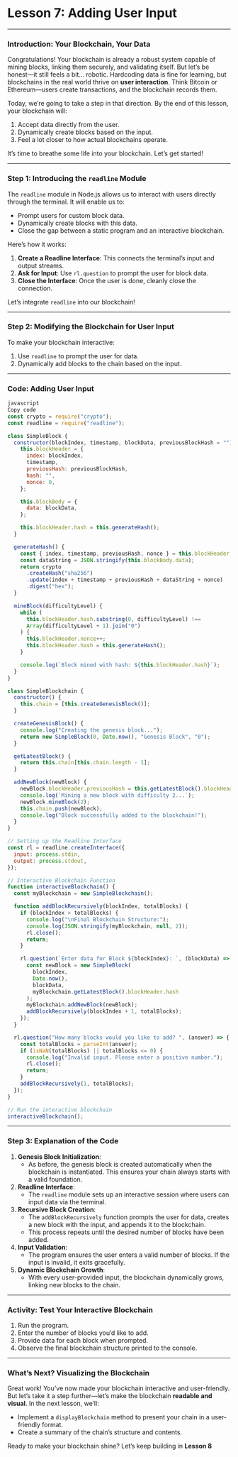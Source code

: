 # **Lesson 7: Adding User Input**

---

### **Introduction: Your Blockchain, Your Data**

Congratulations! Your blockchain is already a robust system capable of mining blocks, linking them securely, and validating itself. But let’s be honest—it still feels a bit… robotic. Hardcoding data is fine for learning, but blockchains in the real world thrive on **user interaction**. Think Bitcoin or Ethereum—users create transactions, and the blockchain records them.

Today, we’re going to take a step in that direction. By the end of this lesson, your blockchain will:

1. Accept data directly from the user.
2. Dynamically create blocks based on the input.
3. Feel a lot closer to how actual blockchains operate.

It’s time to breathe some life into your blockchain. Let’s get started!

---

### **Step 1: Introducing the `readline` Module**

The `readline` module in Node.js allows us to interact with users directly through the terminal. It will enable us to:

- Prompt users for custom block data.
- Dynamically create blocks with this data.
- Close the gap between a static program and an interactive blockchain.

Here’s how it works:

1. **Create a Readline Interface**: This connects the terminal’s input and output streams.
2. **Ask for Input**: Use `rl.question` to prompt the user for block data.
3. **Close the Interface**: Once the user is done, cleanly close the connection.

Let’s integrate `readline` into our blockchain!

---

### **Step 2: Modifying the Blockchain for User Input**

To make your blockchain interactive:

1. Use `readline` to prompt the user for data.
2. Dynamically add blocks to the chain based on the input.

---

### **Code: Adding User Input**

```jsx
javascript
Copy code
const crypto = require("crypto");
const readline = require("readline");

class SimpleBlock {
  constructor(blockIndex, timestamp, blockData, previousBlockHash = "") {
    this.blockHeader = {
      index: blockIndex,
      timestamp,
      previousHash: previousBlockHash,
      hash: "",
      nonce: 0,
    };

    this.blockBody = {
      data: blockData,
    };

    this.blockHeader.hash = this.generateHash();
  }

  generateHash() {
    const { index, timestamp, previousHash, nonce } = this.blockHeader;
    const dataString = JSON.stringify(this.blockBody.data);
    return crypto
      .createHash("sha256")
      .update(index + timestamp + previousHash + dataString + nonce)
      .digest("hex");
  }

  mineBlock(difficultyLevel) {
    while (
      this.blockHeader.hash.substring(0, difficultyLevel) !==
      Array(difficultyLevel + 1).join("0")
    ) {
      this.blockHeader.nonce++;
      this.blockHeader.hash = this.generateHash();
    }

    console.log(`Block mined with hash: ${this.blockHeader.hash}`);
  }
}

class SimpleBlockchain {
  constructor() {
    this.chain = [this.createGenesisBlock()];
  }

  createGenesisBlock() {
    console.log("Creating the genesis block...");
    return new SimpleBlock(0, Date.now(), "Genesis Block", "0");
  }

  getLatestBlock() {
    return this.chain[this.chain.length - 1];
  }

  addNewBlock(newBlock) {
    newBlock.blockHeader.previousHash = this.getLatestBlock().blockHeader.hash;
    console.log(`Mining a new block with difficulty 2...`);
    newBlock.mineBlock(2);
    this.chain.push(newBlock);
    console.log("Block successfully added to the blockchain!");
  }
}

// Setting up the Readline Interface
const rl = readline.createInterface({
  input: process.stdin,
  output: process.stdout,
});

// Interactive Blockchain Function
function interactiveBlockchain() {
  const myBlockchain = new SimpleBlockchain();

  function addBlockRecursively(blockIndex, totalBlocks) {
    if (blockIndex > totalBlocks) {
      console.log("\nFinal Blockchain Structure:");
      console.log(JSON.stringify(myBlockchain, null, 2));
      rl.close();
      return;
    }

    rl.question(`Enter data for Block ${blockIndex}: `, (blockData) => {
      const newBlock = new SimpleBlock(
        blockIndex,
        Date.now(),
        blockData,
        myBlockchain.getLatestBlock().blockHeader.hash
      );
      myBlockchain.addNewBlock(newBlock);
      addBlockRecursively(blockIndex + 1, totalBlocks);
    });
  }

  rl.question("How many blocks would you like to add? ", (answer) => {
    const totalBlocks = parseInt(answer);
    if (isNaN(totalBlocks) || totalBlocks <= 0) {
      console.log("Invalid input. Please enter a positive number.");
      rl.close();
      return;
    }
    addBlockRecursively(1, totalBlocks);
  });
}

// Run the interactive blockchain
interactiveBlockchain();

```

---

### **Step 3: Explanation of the Code**

1. **Genesis Block Initialization**:
    - As before, the genesis block is created automatically when the blockchain is instantiated. This ensures your chain always starts with a valid foundation.
2. **Readline Interface**:
    - The `readline` module sets up an interactive session where users can input data via the terminal.
3. **Recursive Block Creation**:
    - The `addBlockRecursively` function prompts the user for data, creates a new block with the input, and appends it to the blockchain.
    - This process repeats until the desired number of blocks have been added.
4. **Input Validation**:
    - The program ensures the user enters a valid number of blocks. If the input is invalid, it exits gracefully.
5. **Dynamic Blockchain Growth**:
    - With every user-provided input, the blockchain dynamically grows, linking new blocks to the chain.

---

### **Activity: Test Your Interactive Blockchain**

1. Run the program.
2. Enter the number of blocks you’d like to add.
3. Provide data for each block when prompted.
4. Observe the final blockchain structure printed to the console.

---

### **What’s Next? Visualizing the Blockchain**

Great work! You’ve now made your blockchain interactive and user-friendly. But let’s take it a step further—let’s make the blockchain **readable and visual**. In the next lesson, we’ll:

- Implement a `displayBlockchain` method to present your chain in a user-friendly format.
- Create a summary of the chain’s structure and contents.

Ready to make your blockchain shine? Let’s keep building in **Lesson 8**